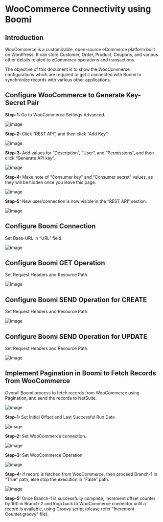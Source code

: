 # WooCommerce Connectivity using Boomi

## Introduction
WooCommerce is a customizable, open-source eCommerce platform built on WordPress. It can store Customer, Order, Product, Coupons, and various other details related to eCommerce operations and transactions.

The objective of this document is to show the WooCommerce configurations which are required to get it connected with Boomi to synchronize records with various other applications.


## Configure WooCommerce to Generate Key-Secret Pair

**Step-1:** Go to WooCommerce  Settings  Advanced.

![image](https://user-images.githubusercontent.com/12267939/177543417-9f106ff0-911f-44d2-8c7e-1b30927e125d.png)

**Step-2:** Click “REST API”, and then click “Add Key”.

![image](https://user-images.githubusercontent.com/12267939/177543457-addfb5cb-03e7-4464-bdb3-be67960b0539.png)


**Step-3:** Add values for “Description”, “User”, and “Permissions”, and then click “Generate API key”.

![image](https://user-images.githubusercontent.com/12267939/177543470-406b96cd-b5b9-4be2-a726-9e2b6e81b5c7.png)


**Step-4:** Make note of “Consumer key” and “Consumer secret” values, as they will be hidden once you leave this page.

![image](https://user-images.githubusercontent.com/12267939/177543486-168f483e-50e1-4d8f-b18a-d66ccd929d3c.png)


**Step-5:** New user/connection is now visible in the “REST API” section.

![image](https://user-images.githubusercontent.com/12267939/177543506-0c861629-486d-4e23-be66-e55a5fdac39b.png)


## Configure Boomi Connection

Set Base-URL in “URL” field.

![image](https://user-images.githubusercontent.com/12267939/177543537-5738e146-3ee8-43d8-b1b6-139434a8c26d.png)


## Configure Boomi GET Operation
Set Request Headers and Resource Path. 

![image](https://user-images.githubusercontent.com/12267939/177543555-9deb031d-eaef-425c-8d68-fb3e8c6c3e72.png)


## Configure Boomi SEND Operation for CREATE

Set Request Headers and Resource Path. 

![image](https://user-images.githubusercontent.com/12267939/177543593-d0674824-2cea-403b-8f08-c1aadf741f9e.png)


## Configure Boomi SEND Operation for UPDATE
Set Request Headers and Resource Path. 

![image](https://user-images.githubusercontent.com/12267939/177543655-5b671081-eda9-45ce-bc33-cfe6b47bf5c9.png)


## Implement Pagination in Boomi to Fetch Records from WooCommerce
Overall Boomi process to fetch records from WooCommerce using Pagination, and send the records to NetSuite.

![image](https://user-images.githubusercontent.com/12267939/177543688-6108b98c-580e-436c-93fd-12aa77b93d31.png)


**Step-1:** Set Initial Offset and Last Successful Run Date

![image](https://user-images.githubusercontent.com/12267939/177543721-78c4f33c-76da-46e5-a48e-4e60cb5bce71.png)


**Step-2:** Set WooCommerce connection.

![image](https://user-images.githubusercontent.com/12267939/177543745-9478ebc0-c9a2-4baa-954f-a43085d51e28.png)


**Step-3:** Set WooCommerce Operation

![image](https://user-images.githubusercontent.com/12267939/177543778-188bbe32-1e29-4cfe-b6ed-626c52c0ac5f.png)


**Step-4:** If record is fetched from WooCommerce, then proceed Branch-1 in “True” path, else stop the execution in “False” path.

![image](https://user-images.githubusercontent.com/12267939/177543799-523057e9-56c9-41e1-a3ab-a70d4d84bd0d.png)


**Step-5:** Once Branch-1 is successfully complete, increment offset counter by 100 in Branch-2 and loop back to WooCommerce connector until a record is available, using Groovy script (please refer "Increment Counter.groovy" file).
